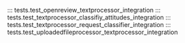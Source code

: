 


::: tests.test_openreview_textprocessor_integration
::: tests.test_textprocessor_classifiy_attitudes_integration
::: tests.test_textprocessor_request_classifier_integration
::: tests.test_uploadedfileprocessor_textprocessor_integration